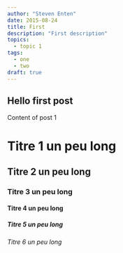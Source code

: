 ```yaml
---
author: "Steven Enten"
date: 2015-08-24
title: First
description: "First description"
topics:
  - topic 1
tags:
  - one
  - two
draft: true
---
```


## Hello first post

Content of post 1

# Titre 1 un peu long

## Titre 2 un peu long

### Titre 3 un peu long

#### Titre 4 un peu long

##### Titre 5 un peu long

###### Titre 6 un peu long
